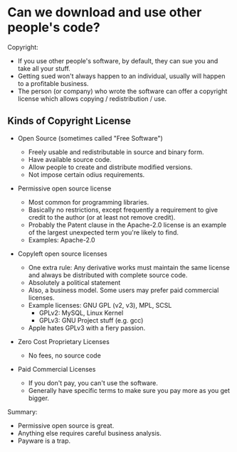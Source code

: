 
# Can we download and use other people's code?

Copyright:

- If you use other people's software, by default, they can sue you and take all
your stuff.
- Getting sued won't always happen to an individual, usually will happen to a
profitable business.
- The person (or company) who wrote the software can offer a copyright license
which allows copying / redistribution / use.

## Kinds of Copyright License

- Open Source (sometimes called "Free Software")
  - Freely usable and redistributable in source and binary form.
  - Have available source code.
  - Allow people to create and distribute modified versions.
  - Not impose certain odius requirements.

- Permissive open source license
  - Most common for programming libraries.
  - Basically no restrictions, except frequently a requirement
    to give credit to the author (or at least not remove
    credit).
  - Probably the Patent clause in the Apache-2.0 license is
    an example of the largest unexpected term you're likely to find.
  - Examples: Apache-2.0

- Copyleft open source licenses
  - One extra rule: Any derivative works must maintain
    the same license and always be distributed with
    complete source code.
  - Absolutely a political statement
  - Also, a business model. Some users may prefer paid
    commercial licenses.
  - Example licenses: GNU GPL (v2, v3), MPL, SCSL
    - GPLv2: MySQL, Linux Kernel
    - GPLv3: GNU Project stuff (e.g. gcc)
  - Apple hates GPLv3 with a fiery passion.

- Zero Cost Proprietary Licenses
  - No fees, no source code

- Paid Commercial Licenses
  - If you don't pay, you can't use the software.
  - Generally have specific terms to make sure you pay
    more as you get bigger.

Summary: 

- Permissive open source is great.
- Anything else requires careful business analysis.
- Payware is a trap.


